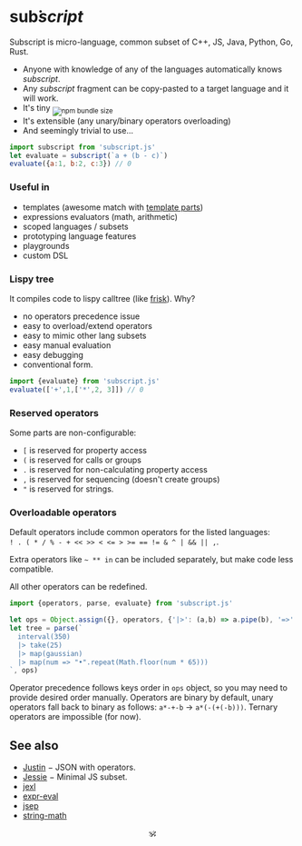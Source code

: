 <!--# sanscript-->
<!-- Common root of all languages -->

# <!--<img alt="subscript" src="/subscript2.svg" height=42/>--> sub͘<em>script</em> <!--<sub>SUB͘<em>SCRIPT</em></sub>-->

Subscript is micro-language, common subset of C++, JS, Java, Python, Go, Rust.<br/>

* Anyone with knowledge of any of the languages automatically knows _subscript_.
* Any _subscript_ fragment can be copy-pasted to a target language and it will work.
* It's tiny <sub>![npm bundle size](https://img.shields.io/bundlephobia/minzip/subscript?color=brightgreen&label=gzip)</sub>
* It's extensible (any unary/binary operators overloading)
* And seemingly trivial to use...

```js
import subscript from 'subscript.js'
let evaluate = subscript(`a + (b - c)`)
evaluate({a:1, b:2, c:3}) // 0
```

### Useful in

* templates (awesome match with [template parts](https://github.com/github/template-parts))
* expressions evaluators (math, arithmetic)
* scoped languages / subsets <!-- see sonr -->
* prototyping language features
* playgrounds
* custom DSL

### Lispy tree

It compiles code to lispy calltree (like [frisk](https://npmjs.com/frisk)). Why?

+ no operators precedence issue
+ easy to overload/extend operators
+ easy to mimic other lang subsets
+ easy manual evaluation
+ easy debugging
+ conventional form.

```js
import {evaluate} from 'subscript.js'
evaluate(['+',1,['*',2, 3]]) // 0
```


### Reserved operators

Some parts are non-configurable:

* `[` is reserved for property access
* `(` is reserved for calls or groups
* `.` is reserved for non-calculating property access
* `,` is reserved for sequencing (doesn't create groups)
* `"` is reserved for strings.
<!-- * `:` is reserved for key separator -->
<!-- * `?:`, `|>`, `, in` ternary operators -->

### Overloadable operators

Default operators include common operators for the listed languages:<br/>
`! . ( * / % - + << >> < <= > >= == != & ^ | && || ,`.

Extra operators like `~ ** in` can be included separately, but make code less compatible.

All other operators can be redefined.

```js
import {operators, parse, evaluate} from 'subscript.js'

let ops = Object.assign({}, operators, {'|>': (a,b) => a.pipe(b), '=>': (args,fn) => /*eval fn with args*/ })
let tree = parse(`
  interval(350)
  |> take(25)
  |> map(gaussian)
  |> map(num => "•".repeat(Math.floor(num * 65)))
`, ops)
```

Operator precedence follows keys order in `ops` object, so you may need to provide desired order manually.
Operators are binary by default, unary operators fall back to binary as follows: `a*-+-b` → `a*(-(+(-b)))`.
Ternary operators are impossible (for now).

<!--
### Support JSON

JSON objects are parsed as tokens. Keys are not necessarily strings:

```js
parse('{x:1, "y":2+2}') // {x:1, y: ['+', 2, 2]}
```
-->

## See also

* [Justin](https://github.com/endojs/Jessie/issues/66) − JSON with operators.
* [Jessie](https://github.com/endojs/Jessie) − Minimal JS subset.
* [jexl](https://github.com/TomFrost/Jexl)
* [expr-eval](https://github.com/silentmatt/expr-eval)
* [jsep](https://github.com/EricSmekens/jsep)
* [string-math](https://github.com/devrafalko/string-math)


<p align=center>🕉</p>
